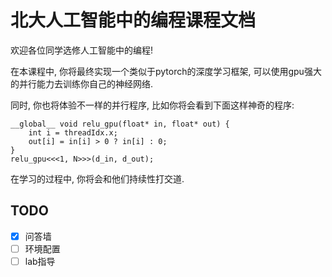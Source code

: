 # 北大人工智能中的编程课程文档
欢迎各位同学选修人工智能中的编程!

在本课程中, 你将最终实现一个类似于pytorch的深度学习框架, 可以使用gpu强大的并行能力去训练你自己的神经网络. 

同时, 你也将体验不一样的并行程序, 比如你将会看到下面这样神奇的程序: 
```cuda
__global__ void relu_gpu(float* in, float* out) {
    int i = threadIdx.x;
    out[i] = in[i] > 0 ? in[i] : 0;
}
relu_gpu<<<1, N>>>(d_in, d_out);
```
在学习的过程中, 你将会和他们持续性打交道. 

## TODO
- [x] 问答墙
- [ ] 环境配置
- [ ] lab指导
